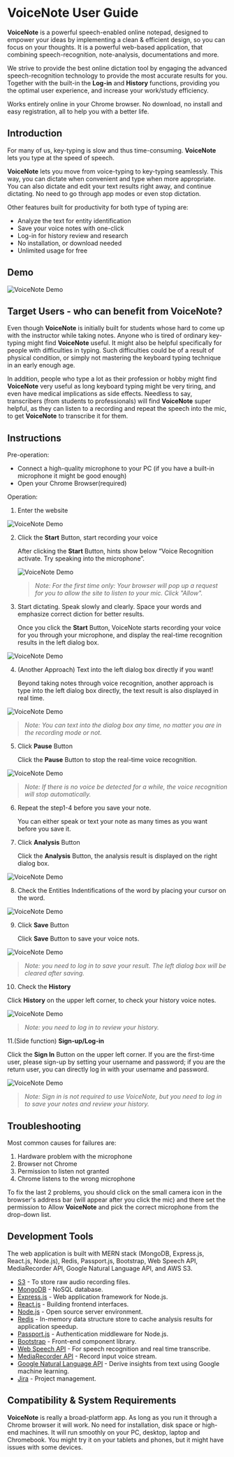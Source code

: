 # VoiceNote User Guide

**VoiceNote** is a powerful speech-enabled online notepad, designed to empower your ideas by implementing a clean & efficient design, so you can focus on your thoughts. It is a powerful web-based application, that combining speech-recognition, note-analysis, documentations and more.

We strive to provide the best online dictation tool by engaging the advanced speech-recognition technology to provide the most accurate results for you. Together with the built-in the **Log-in** and **History** functions, providing you the optimal user experience, and increase your work/study efficiency.

Works entirely online in your Chrome browser. No download, no install and easy registration, all to help you with a better life.

## Introduction

For many of us, key-typing is slow and thus time-consuming. **VoiceNote** lets you type at the speed of speech.

**VoiceNote** lets you move from voice-typing to key-typing seamlessly. This way, you can dictate when convenient and type when more appropriate. You can also dictate and edit your text results right away, and continue dictating. No need to go through app modes or even stop dictation.

Other features built for productivity for both type of typing are:  
- Analyze the text for entity identification
- Save your voice notes with one-click
- Log-in for history review and research
- No installation, or download needed
- Unlimited usage for free

## Demo

![VoiceNote Demo](Demo/demo2.gif)


## Target Users - who can benefit from VoiceNote?

Even though **VoiceNote** is initially built for students whose hard to come up with the instructor while taking notes. Anyone who is tired of ordinary key-typing might find **VoiceNote** useful. It might also be helpful specifically for people with difficulties in typing. Such difficulties could be of a result of physical condition, or simply not mastering the keyboard typing technique in an early enough age.

In addition, people who type a lot as their profession or hobby might find **VoiceNote** very useful as long keyboard typing might be very tiring, and even have medical implications as side effects. Needless to say, transcribers (from students to professionals) will find **VoiceNote** super helpful, as they can listen to a recording and repeat the speech into the mic, to get **VoiceNote** to transcribe it for them.

## Instructions

Pre-operation:  
- Connect a high-quality microphone to your PC (if you have a built-in microphone it might be good enough)
- Open your Chrome Browser(required)

Operation:  
1. Enter the website

![VoiceNote Demo](Demo/01Interface.gif)

2. Click the **Start** Button, start recording your voice

   After clicking the **Start** Button, hints show below “Voice Recognition activate. Try speaking into the microphone”.
   
   ![VoiceNote Demo](Demo/02Start.gif)
   
   >*Note: For the first time only: Your browser will pop up a request for you to allow the site to listen to your mic. Click "Allow".*

3. Start dictating. Speak slowly and clearly. Space your words and emphasize correct diction for better results.

   Once you click the **Start** Button, VoiceNote starts recording your voice for you through your microphone, and display the real-time recognition results in the left dialog box.

![VoiceNote Demo](Demo/03Transcribe.gif)




4. (Another Approach) Text into the left dialog box directly if you want!

   Beyond taking notes through voice recognition, another approach is type into the left dialog box directly, the text result is also displayed in real time.

![VoiceNote Demo](Demo/05Type.gif)

>*Note: You can text into the dialog box any time, no matter you are in the recording mode or not.*

5. Click **Pause** Button

   Click the **Pause** Button to stop the real-time voice recognition.


![VoiceNote Demo](Demo/04Pause.gif)


>*Note: If there is no voice be detected for a while, the voice recognition will stop
automatically.*

6. Repeat the step1-4 before you save your note.

   You can either speak or text your note as many times as you want before you save it.

7. Click **Analysis** Button

   Click the **Analysis** Button, the analysis result is displayed on the right dialog box.

![VoiceNote Demo](Demo/06Analyze.gif)


8. Check the Entities Indentifications of the word by placing your cursor on the word.

![VoiceNote Demo](Demo/07EntityIdentification.gif)

9. Click **Save** Button

   Click **Save** Button to save your voice nots.

![VoiceNote Demo](Demo/08Save.gif)

>*Note: you need to log in to save your result. The left dialog box will be cleared after saving.*

10. Check the **History**

   Click **History** on the upper left corner, to check your history voice notes.

![VoiceNote Demo](Demo/09History.gif)

>*Note: you need to log in to review your history.*

11.(Side function) **Sign-up/Log-in**

   Click the **Sign In** Button on the upper left corner. If you are the first-time user, please sign-up by setting your username and password; if you are the return user, you can directly log in with your username and password.

![VoiceNote Demo](Demo/10logIn.gif)

>*Note: Sign in is not required to use VoiceNote, but you need to log in to save your notes and review your history.*


## Troubleshooting

Most common causes for failures are:  
1. Hardware problem with the microphone 
2. Browser not Chrome 
3. Permission to listen not granted 
4. Chrome listens to the wrong microphone 

To fix the last 2 problems, you should click on the small camera icon in the browser's address bar (will appear after you click the mic) and there set the permission to Allow **VoiceNote** and pick the correct microphone from the drop-down list.



## Development Tools

The web application is built with MERN stack (MongoDB, Express.js, React.js, Node.js), Redis, Passport.js, Bootstrap, Web Speech API, MediaRecorder API, Google Natural Language API, and AWS S3. 

* [S3](https://aws.amazon.com/s3/) - To store raw audio recording files.
* [MongoDB](https://www.mongodb.com/) - NoSQL database.
* [Express.js](https://expressjs.com/) - Web application framework for Node.js. 
* [React.js](https://reactjs.org/) - Building frontend interfaces.
* [Node.js](https://nodejs.org/en/) - Open source server environment.
* [Redis](https://redis.io/) - In-memory data structure store to cache analysis results for application speedup.
* [Passport.js](https://expressjs.com/) - Authentication middleware for Node.js.
* [Bootstrap](https://getbootstrap.com/) - Front-end component library.
* [Web Speech API](https://developer.mozilla.org/en-US/docs/Web/API/Web_Speech_API) - For speech recognition and real time transcribe.
* [MediaRecorder API](https://developer.mozilla.org/en-US/docs/Web/API/MediaStream_Recording_API) - Record input voice stream. 
* [Google Natural Language API](https://cloud.google.com/natural-language/) - Derive insights from text using Google machine learning.
* [Jira](https://www.atlassian.com/software/jira) - Project management.



## Compatibility & System Requirements

**VoiceNote** is really a broad-platform app. As long as you run it through a Chrome browser it will work. No need for installation, disk space or high-end machines. It will run smoothly on your PC, desktop, laptop and Chromebook. You might try it on your tablets and phones, but it might have issues with some devices.

